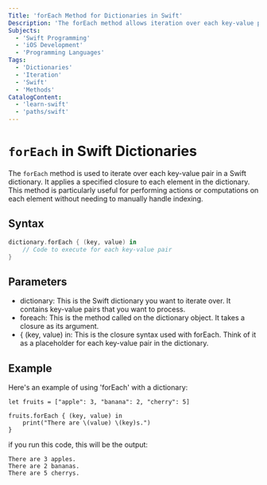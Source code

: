 ```yaml
---
Title: 'forEach Method for Dictionaries in Swift'
Description: 'The forEach method allows iteration over each key-value pair in a Swift dictionary.'
Subjects:
  - 'Swift Programming'
  - 'iOS Development'
  - 'Programming Languages'
Tags:
  - 'Dictionaries'
  - 'Iteration'
  - 'Swift'
  - 'Methods'
CatalogContent:
  - 'learn-swift'
  - 'paths/swift'
---
```



# `forEach` in Swift Dictionaries

The `forEach` method is used to iterate over each key-value pair in a Swift dictionary.
It applies a specified closure to each element in the dictionary.
This method is particularly useful for performing actions or computations on each element
without needing to manually handle indexing.

## Syntax

```swift
dictionary.forEach { (key, value) in 
    // Code to execute for each key-value pair
}
```
## Parameters
- dictionary:  This is the Swift dictionary you want to iterate over. It contains key-value pairs that you want to process.
- foreach: This is the method called on the dictionary object. It takes a closure as its argument.
- { (key, value) in: This is the closure syntax used with forEach. Think of it as a placeholder for each key-value pair in the dictionary.

## Example
Here's an example of using 'forEach' with a dictionary:
```codebyte/swift
let fruits = ["apple": 3, "banana": 2, "cherry": 5]

fruits.forEach { (key, value) in
    print("There are \(value) \(key)s.")
}
```
if you run this code, this will be the output:
```shell
There are 3 apples.
There are 2 bananas.
There are 5 cherrys.
```